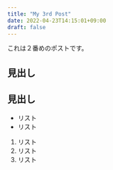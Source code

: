 ```yaml
---
title: "My 3rd Post"
date: 2022-04-23T14:15:01+09:00
draft: false
---
```


これは２番めのポストです。

## 見出し

## 見出し

- リスト
- リスト

1. リスト
1. リスト
1. リスト

